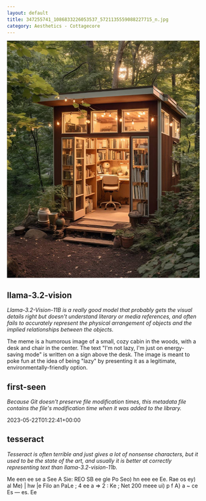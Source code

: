 ```yaml
---
layout: default
title: 347255741_1086833226053537_5721135559088227715_n.jpg
category: Aesthetics - Cottagecore
---
```


<div markdown="0"><a href="347255741_1086833226053537_5721135559088227715_n.jpg"><img class="photo" src="347255741_1086833226053537_5721135559088227715_n.jpg" /></a>

<h2>llama-3.2-vision</h2>
<p><i>Llama-3.2-Vision-11B is a really good model that probably gets the visual details right but doesn't understand literary or media references, and often fails to accurately represent the physical arrangement of objects and the implied relationships between the objects.</i></p>
<p>The meme is a humorous image of a small, cozy cabin in the woods, with a desk and chair in the center. The text &quot;I&#x27;m not lazy, I&#x27;m just on energy-saving mode&quot; is written on a sign above the desk. The image is meant to poke fun at the idea of being &quot;lazy&quot; by presenting it as a legitimate, environmentally-friendly option.</p>

<h2>first-seen</h2>
<p><i>Because Git doesn't preserve file modification times, this metadata file contains the file's modification time when it was added to the library.</i></p>
<p>2023-05-22T01:22:41+00:00</p>

<h2>tesseract</h2>
<p><i>Tesseract is often terrible and just gives a lot of nonsense characters, but it used to be the state of the art, and usually it is better at correctly representing text than llama-3.2-vision-11b.</i></p>
<p>Me een ee se a See  A Sie: REO  SB ee gle Po Seo) hn eee  ee Ee. Rae os ey) al Me)  | hw |e Filo an PaLe  ; 4 ee a =&gt; 2 : Ke ; Net 200 meee  ui) p f A} a ~  ce Es — es. Ee</p>

</div>

